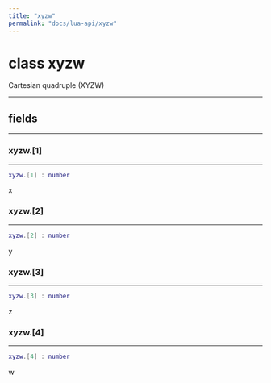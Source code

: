 ```yaml
---
title: "xyzw"
permalink: "docs/lua-api/xyzw"
---
```

# class xyzw





Cartesian quadruple (XYZW)







---



## fields
---

### xyzw.[1]
---
```lua
xyzw.[1] : number
```



x








### xyzw.[2]
---
```lua
xyzw.[2] : number
```



y








### xyzw.[3]
---
```lua
xyzw.[3] : number
```



z








### xyzw.[4]
---
```lua
xyzw.[4] : number
```



w









